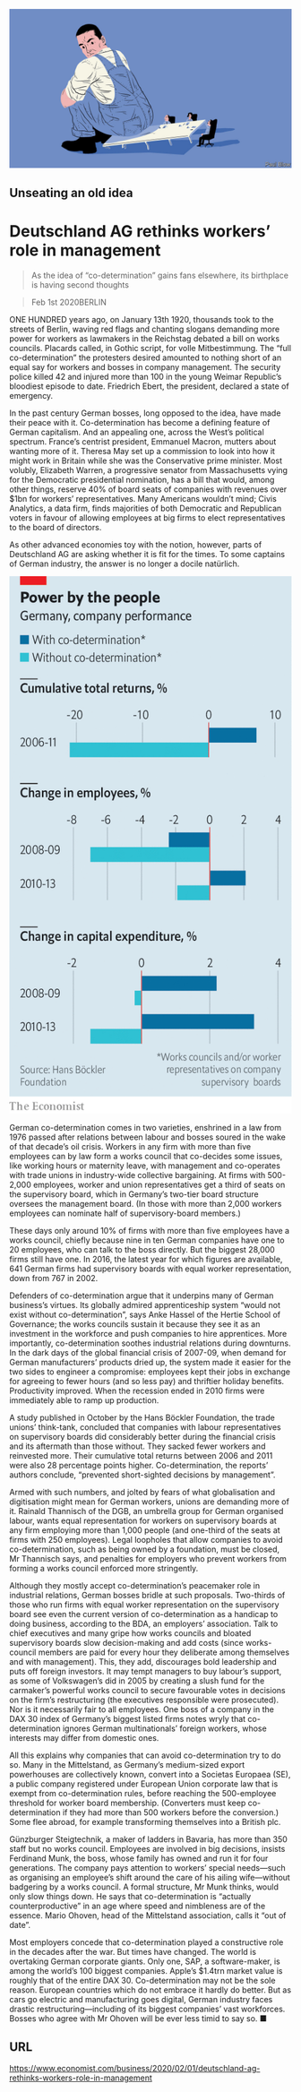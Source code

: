 ![](./images/20200201_WBD002_0.jpg)

## Unseating an old idea

# Deutschland AG rethinks workers’ role in management

> As the idea of “co-determination” gains fans elsewhere, its birthplace is having second thoughts

> Feb 1st 2020BERLIN

ONE HUNDRED years ago, on January 13th 1920, thousands took to the streets of Berlin, waving red flags and chanting slogans demanding more power for workers as lawmakers in the Reichstag debated a bill on works councils. Placards called, in Gothic script, for volle Mitbestimmung. The “full co-determination” the protesters desired amounted to nothing short of an equal say for workers and bosses in company management. The security police killed 42 and injured more than 100 in the young Weimar Republic’s bloodiest episode to date. Friedrich Ebert, the president, declared a state of emergency.

In the past century German bosses, long opposed to the idea, have made their peace with it. Co-determination has become a defining feature of German capitalism. And an appealing one, across the West’s political spectrum. France’s centrist president, Emmanuel Macron, mutters about wanting more of it. Theresa May set up a commission to look into how it might work in Britain while she was the Conservative prime minister. Most volubly, Elizabeth Warren, a progressive senator from Massachusetts vying for the Democratic presidential nomination, has a bill that would, among other things, reserve 40% of board seats of companies with revenues over $1bn for workers’ representatives. Many Americans wouldn’t mind; Civis Analytics, a data firm, finds majorities of both Democratic and Republican voters in favour of allowing employees at big firms to elect representatives to the board of directors.

As other advanced economies toy with the notion, however, parts of Deutschland AG are asking whether it is fit for the times. To some captains of German industry, the answer is no longer a docile natürlich.

![](./images/20200201_WBC035.png)

German co-determination comes in two varieties, enshrined in a law from 1976 passed after relations between labour and bosses soured in the wake of that decade’s oil crisis. Workers in any firm with more than five employees can by law form a works council that co-decides some issues, like working hours or maternity leave, with management and co-operates with trade unions in industry-wide collective bargaining. At firms with 500-2,000 employees, worker and union representatives get a third of seats on the supervisory board, which in Germany’s two-tier board structure oversees the management board. (In those with more than 2,000 workers employees can nominate half of supervisory-board members.)

These days only around 10% of firms with more than five employees have a works council, chiefly because nine in ten German companies have one to 20 employees, who can talk to the boss directly. But the biggest 28,000 firms still have one. In 2016, the latest year for which figures are available, 641 German firms had supervisory boards with equal worker representation, down from 767 in 2002.

Defenders of co-determination argue that it underpins many of German business’s virtues. Its globally admired apprenticeship system “would not exist without co-determination”, says Anke Hassel of the Hertie School of Governance; the works councils sustain it because they see it as an investment in the workforce and push companies to hire apprentices. More importantly, co-determination soothes industrial relations during downturns. In the dark days of the global financial crisis of 2007-09, when demand for German manufacturers’ products dried up, the system made it easier for the two sides to engineer a compromise: employees kept their jobs in exchange for agreeing to fewer hours (and so less pay) and thriftier holiday benefits. Productivity improved. When the recession ended in 2010 firms were immediately able to ramp up production.

A study published in October by the Hans Böckler Foundation, the trade unions’ think-tank, concluded that companies with labour representatives on supervisory boards did considerably better during the financial crisis and its aftermath than those without. They sacked fewer workers and reinvested more. Their cumulative total returns between 2006 and 2011 were also 28 percentage points higher. Co-determination, the reports’ authors conclude, “prevented short-sighted decisions by management”.

Armed with such numbers, and jolted by fears of what globalisation and digitisation might mean for German workers, unions are demanding more of it. Rainald Thannisch of the DGB, an umbrella group for German organised labour, wants equal representation for workers on supervisory boards at any firm employing more than 1,000 people (and one-third of the seats at firms with 250 employees). Legal loopholes that allow companies to avoid co-determination, such as being owned by a foundation, must be closed, Mr Thannisch says, and penalties for employers who prevent workers from forming a works council enforced more stringently.

Although they mostly accept co-determination’s peacemaker role in industrial relations, German bosses bridle at such proposals. Two-thirds of those who run firms with equal worker representation on the supervisory board see even the current version of co-determination as a handicap to doing business, according to the BDA, an employers’ association. Talk to chief executives and many gripe how works councils and bloated supervisory boards slow decision-making and add costs (since works-council members are paid for every hour they deliberate among themselves and with management). This, they add, discourages bold leadership and puts off foreign investors. It may tempt managers to buy labour’s support, as some of Volkswagen’s did in 2005 by creating a slush fund for the carmaker’s powerful works council to secure favourable votes in decisions on the firm’s restructuring (the executives responsible were prosecuted). Nor is it necessarily fair to all employees. One boss of a company in the DAX 30 index of Germany’s biggest listed firms notes wryly that co-determination ignores German multinationals’ foreign workers, whose interests may differ from domestic ones.

All this explains why companies that can avoid co-determination try to do so. Many in the Mittelstand, as Germany’s medium-sized export powerhouses are collectively known, convert into a Societas Europaea (SE), a public company registered under European Union corporate law that is exempt from co-determination rules, before reaching the 500-employee threshold for worker board membership. (Converters must keep co-determination if they had more than 500 workers before the conversion.) Some flee abroad, for example transforming themselves into a British plc.

Günzburger Steigtechnik, a maker of ladders in Bavaria, has more than 350 staff but no works council. Employees are involved in big decisions, insists Ferdinand Munk, the boss, whose family has owned and run it for four generations. The company pays attention to workers’ special needs—such as organising an employee’s shift around the care of his ailing wife—without badgering by a works council. A formal structure, Mr Munk thinks, would only slow things down. He says that co-determination is “actually counterproductive” in an age where speed and nimbleness are of the essence. Mario Ohoven, head of the Mittelstand association, calls it “out of date”.

Most employers concede that co-determination played a constructive role in the decades after the war. But times have changed. The world is overtaking German corporate giants. Only one, SAP, a software-maker, is among the world’s 100 biggest companies. Apple’s $1.4trn market value is roughly that of the entire DAX 30. Co-determination may not be the sole reason. European countries which do not embrace it hardly do better. But as cars go electric and manufacturing goes digital, German industry faces drastic restructuring—including of its biggest companies’ vast workforces. Bosses who agree with Mr Ohoven will be ever less timid to say so. ■

## URL

https://www.economist.com/business/2020/02/01/deutschland-ag-rethinks-workers-role-in-management
